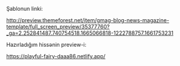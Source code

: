 Şablonun linki:

http://preview.themeforest.net/item/gmag-blog-news-magazine-template/full_screen_preview/35377760?_ga=2.252841487.740754518.1665066818-1222788757.1661753231

Hazırladığım hissənin preview-i:

https://playful-fairy-daaa86.netlify.app/
